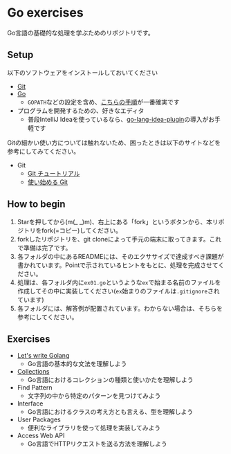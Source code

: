# Go exercises

Go言語の基礎的な処理を学ぶためのリポジトリです。

## Setup

以下のソフトウェアをインストールしておいてください

* [Git](https://git-scm.com/)
* [Go](http://golang-jp.org/)
  * `GOPATH`などの設定を含め、[こちらの手順](http://www.golangbootcamp.com/book/get_setup)が一番確実です
* プログラムを開発するための、好きなエディタ
  * 普段IntelliJ Ideaを使っているなら、[go-lang-idea-plugin](https://github.com/go-lang-plugin-org/go-lang-idea-plugin)の導入がお手軽です

Gitの細かい使い方については触れないため、困ったときは以下のサイトなどを参考にしてみてください。

* Git
  * [Git チュートリアル](https://www.atlassian.com/ja/git/tutorial/git-basics)
  * [使い始める Git](http://qiita.com/icoxfog417/items/617094c6f9018149f41f)

## How to begin

1. Starを押してから(m(_ _)m)、右上にある「fork」というボタンから、本リポジトリをfork(=コピー)してください。
2. forkしたリポジトリを、git cloneによって手元の端末に取ってきます。これで準備は完了です。
3. 各フォルダの中にあるREADMEには、そのエクササイズで達成すべき課題が書かれています。Pointで示されているヒントをもとに、処理を完成させてください。
4. 処理は、各フォルダ内に`ex01.go`というような`ex`で始まる名前のファイルを作成してその中に実装してください(`ex`始まりのファイルは`.gitignore`されています)
5. 各フォルダには、解答例が配置されています。わからない場合は、そちらを参考にしてください。

## Exercises

* [Let's write Golang](https://github.com/icoxfog417/go_exercises/tree/master/01_golang_basic)
  * Go言語の基本的な文法を理解しよう
* [Collections](https://github.com/icoxfog417/go_exercises/tree/master/02_collections)
  * Go言語におけるコレクションの種類と使いかたを理解しよう
* Find Pattern
  * 文字列の中から特定のパターンを見つけてみよう
* Interface
  * Go言語におけるクラスの考え方とも言える、型を理解しよう
* User Packages
  * 便利なライブラリを使って処理を実装してみよう
* Access Web API
  * Go言語でHTTPリクエストを送る方法を理解しよう
